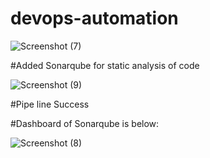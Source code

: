 # devops-automation


![Screenshot (7)](https://github.com/pillakarthik4/DevOps-Automation/assets/130967802/93f96318-117e-4093-81df-f3296ca853e3)

#Added Sonarqube for static analysis of code

![Screenshot (9)](https://github.com/pillakarthik4/DevOps-Automation/assets/130967802/30a68f24-b03a-4cc5-8d33-02590d90536d)

#Pipe line Success

#Dashboard of Sonarqube is below:

![Screenshot (8)](https://github.com/pillakarthik4/DevOps-Automation/assets/130967802/52034f58-f6e2-4f07-bcc4-6f4b4c50f93a)
